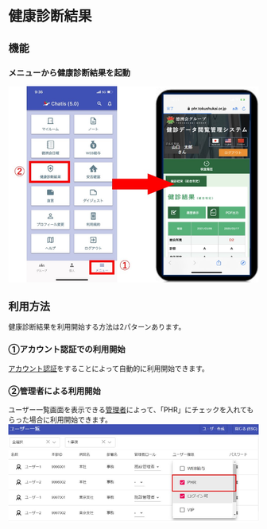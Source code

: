 # 健康診断結果

## 機能

### メニューから健康診断結果を起動
![Screenshot](img/phr2.jpg)  


## 利用方法
健康診断結果を利用開始する方法は2パターンあります。  

### ①アカウント認証での利用開始
[アカウント認証](sms.md)をすることによって自動的に利用開始できます。  

### ②管理者による利用開始
ユーザー一覧画面を表示できる[管理者](admin.md)によって、「PHR」にチェックを入れてもらった場合に利用開始できます。  
![Screenshot](img/phr1.jpg)  